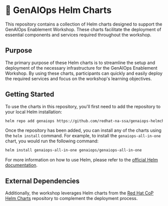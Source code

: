 # 🎈 GenAIOps Helm Charts

This repository contains a collection of Helm charts designed to support the GenAIOps Enablement Workshop. These charts facilitate the deployment of essential components and services required throughout the workshop.

## Purpose

The primary purpose of these Helm charts is to streamline the setup and deployment of the necessary infrastructure for the GenAIOps Enablement Workshop. By using these charts, participants can quickly and easily deploy the required services and focus on the workshop's learning objectives.

## Getting Started

To use the charts in this repository, you'll first need to add the repository to your local Helm installation:

```bash
helm repo add genaiops https://github.com/redhat-na-ssa/genaiops-helmcharts
```

Once the repository has been added, you can install any of the charts using the `helm install` command. For example, to install the `genaiops-all-in-one` chart, you would run the following command:

```bash
helm install genaiops-all-in-one genaiops/genaiops-all-in-one
```

For more information on how to use Helm, please refer to the [official Helm documentation](https://helm.sh/docs/).

## External Dependencies

Additionally, the workshop leverages Helm charts from the [Red Hat CoP Helm Charts](https://github.com/redhat-cop/helm-charts/) repository to complement the deployment process.
